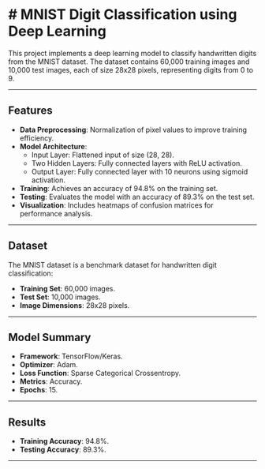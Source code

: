 # # MNIST Digit Classification using Deep Learning

This project implements a deep learning model to classify handwritten digits from the MNIST dataset. The dataset contains 60,000 training images and 10,000 test images, each of size 28x28 pixels, representing digits from 0 to 9.

---

## Features
- **Data Preprocessing**: Normalization of pixel values to improve training efficiency.
- **Model Architecture**:
  - Input Layer: Flattened input of size (28, 28).
  - Two Hidden Layers: Fully connected layers with ReLU activation.
  - Output Layer: Fully connected layer with 10 neurons using sigmoid activation.
- **Training**: Achieves an accuracy of 94.8% on the training set.
- **Testing**: Evaluates the model with an accuracy of 89.3% on the test set.
- **Visualization**: Includes heatmaps of confusion matrices for performance analysis.

---

## Dataset
The MNIST dataset is a benchmark dataset for handwritten digit classification:
- **Training Set**: 60,000 images.
- **Test Set**: 10,000 images.
- **Image Dimensions**: 28x28 pixels.

---

## Model Summary
- **Framework**: TensorFlow/Keras.
- **Optimizer**: Adam.
- **Loss Function**: Sparse Categorical Crossentropy.
- **Metrics**: Accuracy.
- **Epochs**: 15.

---

## Results
- **Training Accuracy**: 94.8%.
- **Testing Accuracy**: 89.3%.

---
